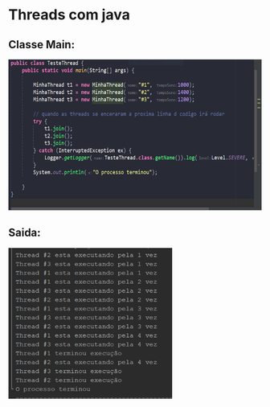 # Threads com java

## Classe Main:
<img src="https://github.com/daniel99korban/threads-com-java/blob/main/assets/TesteMain.PNG" alt="print-screen da classe de teste java" height="300px"/>

## Saida:
<img src="https://github.com/daniel99korban/threads-com-java/blob/main/assets/TesteMainSaida.PNG" alt="saida com exibição dos resultados no terminal" height="300px"/>
